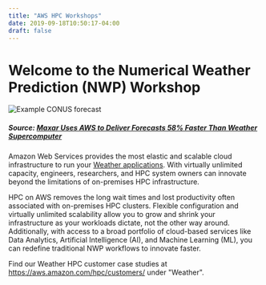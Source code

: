 ```yaml
---
title: "AWS HPC Workshops"
date: 2019-09-18T10:50:17-04:00
draft: false
---
```

# Welcome to the Numerical Weather Prediction (NWP) Workshop

![Example CONUS forecast](/images/forecast.png )

##### Source: [Maxar Uses AWS to Deliver Forecasts 58% Faster Than Weather Supercomputer](https://aws.amazon.com/solutions/case-studies/maxar-case-study/)

Amazon Web Services provides the most elastic and scalable cloud infrastructure to run your [Weather applications](https://aws.amazon.com/hpc/). With virtually unlimited capacity, engineers, researchers, and HPC system owners can innovate beyond the limitations of on-premises HPC infrastructure.

HPC on AWS removes the long wait times and lost productivity often associated with on-premises HPC clusters. Flexible configuration and virtually unlimited scalability allow you to grow and shrink your infrastructure as your workloads dictate, not the other way around. Additionally, with access to a broad portfolio of cloud-based services like Data Analytics, Artificial Intelligence (AI), and Machine Learning (ML), you can redefine traditional NWP workflows to innovate faster.

Find our Weather HPC customer case studies at https://aws.amazon.com/hpc/customers/ under "Weather".